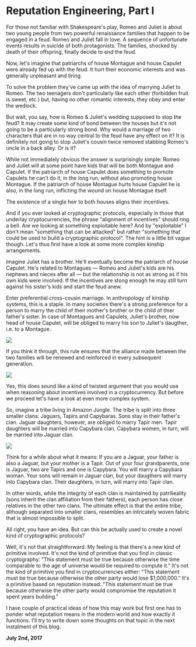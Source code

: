 # Reputation Engineering, Part I



For those not familiar with Shakespeare's play, Romeo and Juliet is about two young people from two powerful renaissance families that happen to be engaged in a feud. Romeo and Juliet fall in love. A sequence of unfortunate events results in suicide of both protagonists. The families, shocked by death of their offspring, finally decide to end the feud.

Now, let's imagine that patriarchs of house Montague and house Capulet were already fed up with the feud. It hurt their economic interests and was generally unpleasant and tiring.

To solve the problem they've came up with the idea of marrying Juliet to Romeo. The two teenagers don't particularly like each other (forbidden fruit is sweet, etc.) but, having no other romantic interests, they obey and enter the wedlock.

But wait, you say, how is Romeo & Juliet's wedding supposed to stop the feud? It may create some kind of bond between the houses but it's not going to be a particularly strong bond. Why would a marriage of two characters that are in no way central to the feud have any effect on it? It is definitely not going to stop Juliet's cousin twice removed stabbing Romeo's uncle in a back alley. Or is it?

While not immediately obvious the answer is surprisingly simple: Romeo and Juliet will at some point have kids that will be both Montague and Capulet. If the patriarch of house Capulet does something to promote Capulets he can't do it, in the long run, without also promoting house Montague. If the patriarch of house Montague hurts house Capulet he is also, in the long run, inflicting the wound on house Montague itself.

The existence of a single heir to both houses aligns their incentives.

And if you ever looked at cryptographic protocols, especially in those that underlay cryptocurrencies, the phrase "alignment of incentives" should ring a bell. Are we looking at something exploitable here? And by "exploitable" I don't mean "something that can be attacked" but rather "something that could be used to build a cryptographic protocol". The hint is a little bit vague though. Let's thus first have a look at some more complex kinship arrangements.

Imagine Juliet has a brother. He'll eventually become the patriarch of house Capulet. He's related to Montagues — Romeo and Juliet's kids are his nephews and nieces after all — but the relationship is not as strong as if his own kids were involved. If the incentives are stong enough he may still turn against his sister's kids and start the feud anew.

Enter preferential cross-cousin marriage. In anthropology of kinship systems, this is a staple. In many societies there's a strong preference for a person to marry the child of their mother's brother or the child of thier father's sister. In case of Montagues and Capulets, Juliet's brother, now head of house Capulet, will be obliged to marry his son to Juliet's daugther, i.e. to a Montague.

![](romeo2.png)

If you think it through, this rule ensures that the alliance made between the two families will be renewed and reinforced in every subsequent generation.

![](romeo3.png)

Yes, this does sound like a kind of twisted argument that you would use when reasoning about incentives involved in a cryptocurrency. But before we proceed let's have a look at even more complex system.

So, imagine a tribe living in Amazon Jungle. The tribe is split into three smaller clans: Jaguars, Tapirs and Capybaras. Sons stay in their father's clan. Jaguar daughters, however, are obliged to marry Tapir men. Tapir daughters will be married into Capybara clan. Capybara women, in turn, will be married into Jaguar clan.

![](romeo.png)

Think for a while about what it means: If you are a Jaguar, your father is also a Jaguar, but your mother is a Tapir. Out of your four grandparents, one is Jaguar, two are Tapirs and one is Capybara. You will marry a Capybara woman. Your sons will remain in Jaguar clan, but your daugthers will marry into Capybara clan. Their daughters, in turn, will marry into Tapir clan.

In other words, while the integrity of each clan is maintained by patrilieality (sons inherit the clan affiliation from their fathers), each person has close relatives in the other two clans. The ultimate effect is that the entire tribe, although separated into smaller clans, resembles an intricately woven fabric that is almost impossible to split.

All right, you have an idea. But can this be actually used to create a novel kind of cryptographic protocols?

Well, it's not that straightforward. My feeling is that there's a new kind of primitive involved. It's not the kind of primitive that you find in classic cryptography: "This statement must be true because otherwise the time comparable to the age of universe would be required to compute it." It's not the kind of primitive you find in cryptocurrencies either: "This statement must be true because otherwise the other party would lose $1,000,000." It's a primitive based on reputation instead: "This statement must be true because otherwise the other party would compromise the reputation it spent years building."

I have couple of practical ideas of how this may work but first one has to ponder what reputation means in the modern world and how exactly it functions. I'll try to write down some thoughts on that topic in the next instalment of this blog.

**July 2nd, 2017**